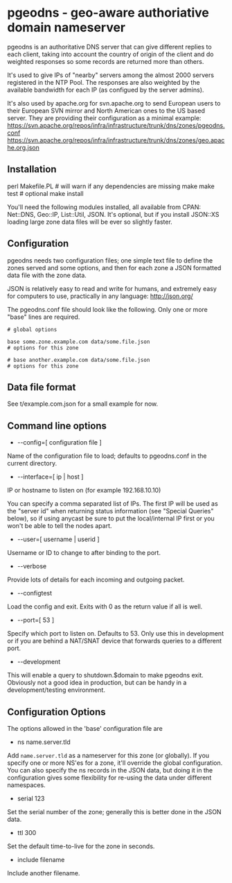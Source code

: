 # pgeodns - geo-aware authoriative domain nameserver

pgeodns is an authoritative DNS server that can give different replies
to each client, taking into account the country of origin of the
client and do weighted responses so some records are returned more
than others.

It's used to give IPs of "nearby" servers among the almost 2000
servers registered in the NTP Pool.  The responses are also weighted
by the available bandwidth for each IP (as configued by the server
admins).

It's also used by apache.org for svn.apache.org to send European users
to their European SVN mirror and North American ones to the US based
server. They are providing their configuration as a minimal example:
https://svn.apache.org/repos/infra/infrastructure/trunk/dns/zones/pgeodns.conf
https://svn.apache.org/repos/infra/infrastructure/trunk/dns/zones/geo.apache.org.json

## Installation

   perl Makefile.PL  # will warn if any dependencies are missing
   make 
   make test         # optional
   make install

You'll need the following modules installed, all available from CPAN:
Net::DNS, Geo::IP, List::Util, JSON.  It's optional, but if you
install JSON::XS loading large zone data files will be ever so
slightly faster.

## Configuration

pgeodns needs two configuration files; one simple text file to define
the zones served and some options, and then for each zone a JSON
formatted data file with the zone data.

JSON is relatively easy to read and write for humans, and extremely
easy for computers to use, practically in any language: http://json.org/

The pgeodns.conf file should look like the following.  Only one or
more "base" lines are required.

    # global options

    base some.zone.example.com data/some.file.json
    # options for this zone

    # base another.example.com data/some.file.json
    # options for this zone

## Data file format

See t/example.com.json for a small example for now.


## Command line options

* --config=[ configuration file ]

Name of the configuration file to load; defaults to pgeodns.conf in
the current directory.

* --interface=[ ip | host ]

IP or hostname to listen on (for example 192.168.10.10)

You can specify a comma separated list of IPs. The first IP will be used as the
"server id" when returning status information (see "Special Queries" below), so
if using anycast be sure to put the local/internal IP first or you won't be able
to tell the nodes apart.

* --user=[ username | userid ]

Username or ID to change to after binding to the port.

* --verbose

Provide lots of details for each incoming and outgoing packet.

* --configtest

Load the config and exit.  Exits with 0 as the return value if all is
well.

* --port=[ 53 ]

Specify which port to listen on. Defaults to 53. Only use this in
development or if you are behind a NAT/SNAT device that forwards
queries to a different port.

* --development

This will enable a query to shutdown.$domain to make pgeodns
exit. Obviously not a good idea in production, but can be handy in a
development/testing environment.


## Configuration Options

The options allowed in the 'base' configuration file are

* ns name.server.tld

Add `name.server.tld` as a nameserver for this zone (or globally).  If
you specify one or more NS'es for a zone, it'll override the global
configuration.  You can also specify the ns records in the JSON data,
but doing it in the configuration gives some flexibility for re-using
the data under different namespaces.

* serial 123

Set the serial number of the zone; generally this is better done in
the JSON data.

* ttl 300

Set the default time-to-live for the zone in seconds.

* include filename

Include another filename.


